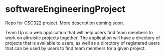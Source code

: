 # softwareEngineeringProject
Repo for CSC322 project. More description coming soon.

Team Up is a web application that will help users find team members to work on
altruistic projects together. The application will have a directory of projects that is
available to users, as well as a directory of registered users that can be used by
users to find team members for a given project.
